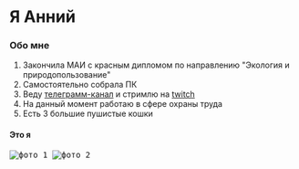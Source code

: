 # Я Анний

### Обо мне
1. Закончила МАИ с красным дипломом по направлению "Экология и природопользование"
2. Самостоятельно собрала ПК
3. Веду [телеграмм-канал](https://t.me/anniy_life) и стримлю на [twitch](https://www.twitch.tv/the_anniy) 
4. На данный момент работаю в сфере охраны труда
5. Есть 3 большие пушистые кошки

#### Это я

<kbd>
<image src="/images/photo1.JPG" alt="фото 1"> 
</kbd>

<kbd>
<image src="/images/photo2.JPG" alt="фото 2">
</kbd>
